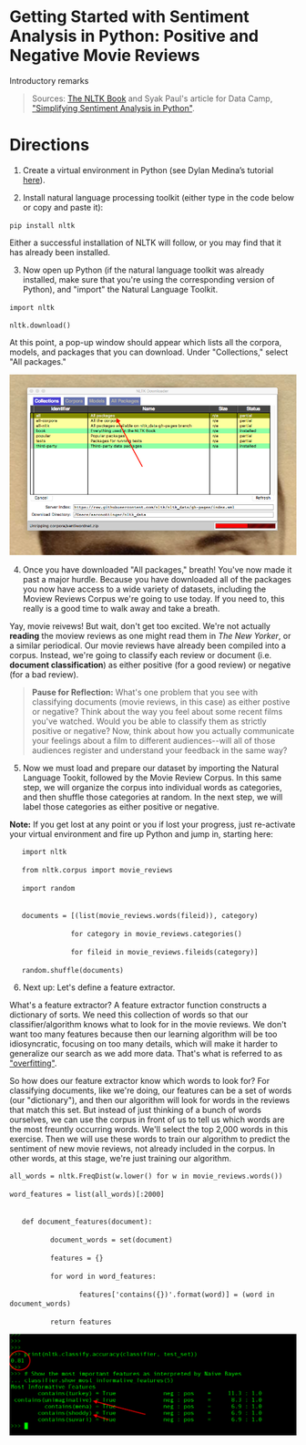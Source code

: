 # Getting Started with Sentiment Analysis in Python: Positive and Negative Movie Reviews

Introductory remarks

> Sources: [The NLTK Book](http://www.nltk.org/book/ch06.html) and Syak Paul's article for Data Camp, ["Simplifying Sentiment Analysis in Python"](https://www.datacamp.com/community/tutorials/simplifying-sentiment-analysis-python).

# Directions 	

1. Create a virtual environment in Python (see Dylan Medina’s tutorial [here](https://youtu.be/_fCazmtnUzY)). 

2.	Install natural language processing toolkit (either type in the code below or copy and paste it): 

`pip install nltk`

Either a successful installation of NLTK will follow, or you may find that it has already been installed. 

3. Now open up Python (if the natural language toolkit was already installed, make sure that you're using the corresponding version of Python), and "import" the Natural Language Toolkit. 

`import nltk`


`nltk.download()`

At this point, a pop-up window should appear which lists all the corpora, models, and packages that you can download. Under "Collections," select "All packages."

![an image of the NLTK downloader and its contents](nltk_downloader.png)


4. Once you have downloaded "All packages," breath! You've now made it past a major hurdle. Because you have downloaded all of the packages you now have access to a wide variety of datasets, including the Moview Reviews Corpus we're going to use today. If you need to, this really is a good time to walk away and take a breath. 

Yay, movie reivews! But wait, don't get too excited. We're not actually **reading** the moview reviews as one might read them in *The New Yorker*, or a similar periodical. Our movie reviews have already been compiled into a corpus. Instead, we're going to classify each review or document (i.e. **document classification**) as either positive (for a good review) or negative (for a bad review).

> **Pause for Reflection:** What's one problem that you see with classifying documents (movie reviews, in this case) as either postive or negative? Think about the way you feel about some recent films you've watched. Would you be able to classify them as strictly positive or negative? Now, think about how you actually communicate your feelings about a film to different audiences--will all of those audiences register and understand your feedback in the same way? 

5. Now we must load and prepare our dataset by importing the Natural Language Tookit, followed by the Movie Review Corpus. In this same step, we will organize the corpus into individual words as categories, and then shuffle those categories at random. In the next step, we will label those categories as either positive or negative. 

**Note:** If you get lost at any point or you if lost your progress, just re-activate your virtual environment and fire up Python and jump in, starting here:

       import nltk

       from nltk.corpus import movie_reviews

       import random


       documents = [(list(movie_reviews.words(fileid)), category)

                   for category in movie_reviews.categories()
              
                   for fileid in movie_reviews.fileids(category)]

       random.shuffle(documents)
       
6. Next up: Let's define a feature extractor. 

What's a feature extractor? A feature extractor function constructs a dictionary of sorts. We need this collection of words so that our classifier/algorithm knows what to look for in the movie reviews. We don't want too many features because then our learning algorithm will be too idiosyncratic, focusing on too many details, which will make it harder to generalize our search as we add more data. That's what is referred to as ["overfitting"](https://elitedatascience.com/overfitting-in-machine-learning). 

So how does our feature extractor know which words to look for? For classifying documents, like we're doing, our features can be a set of words (our "dictionary"), and then our algorithm will look for words in the reviews that match this set. But instead of just thinking of a bunch of words ourselves, we can use the corpus in front of us to tell us which words are the most freuntly occurring words. We'll select the top 2,000 words in this exercise. Then we will use these words to train our algorithm to predict the sentiment of new movie reviews, not already included in the corpus. In other words, at this stage, we're just training our algorithm. 

    all_words = nltk.FreqDist(w.lower() for w in movie_reviews.words())
       
    word_features = list(all_words)[:2000]

       
       def document_features(document):
              
              document_words = set(document)
              
              features = {}
              
              for word in word_features:
              
                     features['contains({})'.format(word)] = (word in document_words)
              
              return features


 




![an image of the NLTK downloader and its contents](most_important_features.png)

